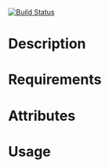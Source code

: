 [![Build Status](https://travis-ci.org/jhx/cookbook-network.png?branch=master)](https://travis-ci.org/jhx/cookbook-network)

Description
===========

Requirements
============

Attributes
==========

Usage
=====

